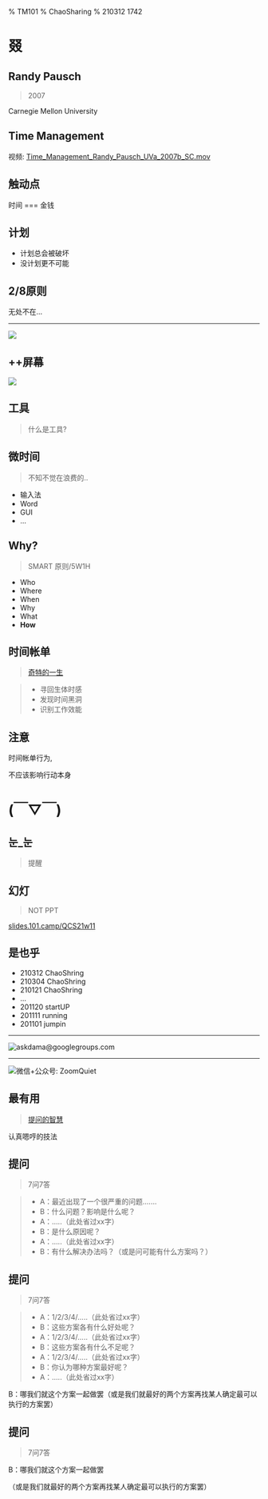 % TM101
% ChaoSharing
% 210312 1742

# 叕


## Randy Pausch
> 2007

Carnegie Mellon University

## Time Management
视频:
[Time_Management_Randy_Pausch_UVa_2007b_SC.mov](http://openmindclub.zoomquiet.top/res/v/RandyPausch-TimeManagement/Time_Management_Randy_Pausch_UVa_2007b_SC.mov)

## 触动点
时间 === 金钱

## 计划
- 计划总会被破坏
- 没计划更不可能

## 2/8原则
无处不在...

----

![](http://ydlj.zoomquiet.top/ipic/2021-03-12-ScreenShot%202021-03-12%2015.29.56.jpg?imageView2/2/h/640)

## ++屏幕
![](http://ydlj.zoomquiet.top/ipic/2021-03-12-ScreenShot%202021-03-12%2015.16.25.jpg?imageView2/2/h/420)

## 工具
> 什么是工具?

## 微时间
> 不知不觉在浪费的..

- 输入法
- Word
- GUI
- ...

## Why?
> SMART 原则/5W1H

- Who
- Where
- When
- Why
- What
- **How**

## 时间帐单
> [奇特的一生](https://book.douban.com/subject/1115353/)

> - 寻回生体时感
> - 发现时间黑洞
> - 识别工作效能

## 注意
时间帐单行为, 

不应该影响行动本身

# (￣▽￣)


## 눈_눈
> 提醒

## 幻灯
> NOT PPT

[slides.101.camp/QCS21w11](http://slides.101.camp/QCS21w11.html)

## 是也乎

- 210312 ChaoShring
- 210304 ChaoShring
- 210121 ChaoShring
- ...
- 201120 startUP
- 201111 running
- 201101 jumpin



-------

![askdama@googlegroups.com](http://openmindclub.zoomquiet.top/res/KEEP/kcn_ask-dama.jpg?imageView2/2/h/420)


-------

![微信+公众号: ZoomQuiet](http://ydlj.zoomquiet.top/ipic/2020-03-21-wx-zoomquiet.jpg?imageView2/2/w/420)

## 最有用
> [提问的智慧](https://github.com/DebugUself/How-To-Ask-Questions-The-Smart-Way/blob/master/README-zh_CN.md)

认真嗯哼的技法

## 提问
> 7问7答


> - A：最近出现了一个很严重的问题.......
> - B：什么问题？影响是什么呢？
> - A：.....（此处省过xx字）
> - B：是什么原因呢？
> - A：.....（此处省过xx字）
> - B：有什么解决办法吗？（或是问可能有什么方案吗？）

## 提问
> 7问7答


> - A：1/2/3/4/.....（此处省过xx字）
> - B：这些方案各有什么好处呢？
> - A：1/2/3/4/.....（此处省过xx字）
> - B：这些方案各有什么不足呢？
> - A：1/2/3/4/.....（此处省过xx字）
> - B：你认为哪种方案最好呢？
> - A：.....（此处省过xx字）

B：哪我们就这个方案一起做罢（或是我们就最好的两个方案再找某人确定最可以执行的方案罢）

## 提问
> 7问7答

B：哪我们就这个方案一起做罢

（或是我们就最好的两个方案再找某人确定最可以执行的方案罢）


